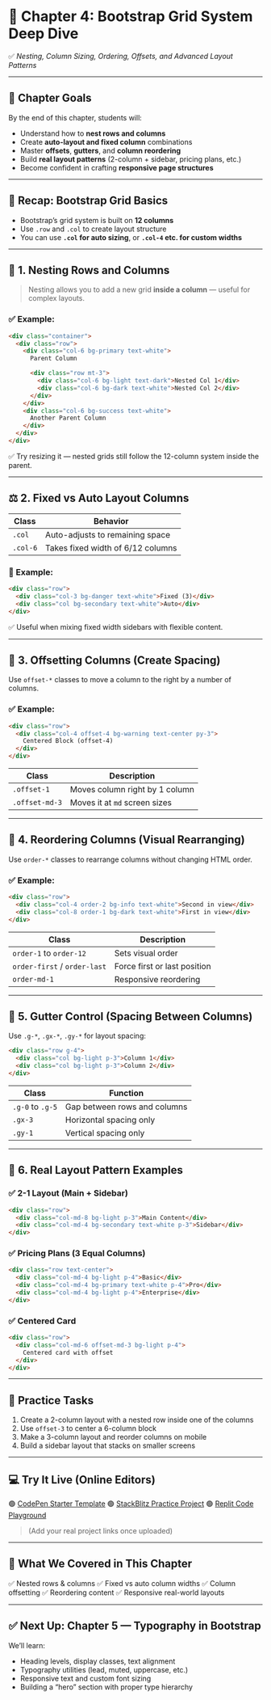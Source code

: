 

# 📘 **Chapter 4: Bootstrap Grid System Deep Dive**

✅ *Nesting, Column Sizing, Ordering, Offsets, and Advanced Layout Patterns*

---

## 🎯 **Chapter Goals**

By the end of this chapter, students will:

* Understand how to **nest rows and columns**
* Create **auto-layout and fixed column** combinations
* Master **offsets**, **gutters**, and **column reordering**
* Build **real layout patterns** (2-column + sidebar, pricing plans, etc.)
* Become confident in crafting **responsive page structures**

---

## 🧠 **Recap: Bootstrap Grid Basics**

* Bootstrap’s grid system is built on **12 columns**
* Use `.row` and `.col` to create layout structure
* You can use **`.col` for auto sizing**, or **`.col-4` etc. for custom widths**

---

## 🔄 **1. Nesting Rows and Columns**

> Nesting allows you to add a new grid **inside a column** — useful for complex layouts.

### ✅ Example:

```html
<div class="container">
  <div class="row">
    <div class="col-6 bg-primary text-white">
      Parent Column

      <div class="row mt-3">
        <div class="col-6 bg-light text-dark">Nested Col 1</div>
        <div class="col-6 bg-dark text-white">Nested Col 2</div>
      </div>
    </div>
    <div class="col-6 bg-success text-white">
      Another Parent Column
    </div>
  </div>
</div>
```

✅ Try resizing it — nested grids still follow the 12-column system inside the parent.

---

## ⚖️ **2. Fixed vs Auto Layout Columns**

| Class    | Behavior                          |
| -------- | --------------------------------- |
| `.col`   | Auto-adjusts to remaining space   |
| `.col-6` | Takes fixed width of 6/12 columns |

### 🔧 Example:

```html
<div class="row">
  <div class="col-3 bg-danger text-white">Fixed (3)</div>
  <div class="col bg-secondary text-white">Auto</div>
</div>
```

✅ Useful when mixing fixed width sidebars with flexible content.

---

## 🧭 **3. Offsetting Columns (Create Spacing)**

Use `offset-*` classes to move a column to the right by a number of columns.

### ✅ Example:

```html
<div class="row">
  <div class="col-4 offset-4 bg-warning text-center py-3">
    Centered Block (offset-4)
  </div>
</div>
```

| Class          | Description                    |
| -------------- | ------------------------------ |
| `.offset-1`    | Moves column right by 1 column |
| `.offset-md-3` | Moves it at `md` screen sizes  |

---

## 🔄 **4. Reordering Columns (Visual Rearranging)**

Use `order-*` classes to rearrange columns without changing HTML order.

### ✅ Example:

```html
<div class="row">
  <div class="col-4 order-2 bg-info text-white">Second in view</div>
  <div class="col-8 order-1 bg-dark text-white">First in view</div>
</div>
```

| Class                        | Description                  |
| ---------------------------- | ---------------------------- |
| `order-1` to `order-12`      | Sets visual order            |
| `order-first` / `order-last` | Force first or last position |
| `order-md-1`                 | Responsive reordering        |

---

## 🎨 **5. Gutter Control (Spacing Between Columns)**

Use `.g-*`, `.gx-*`, `.gy-*` for layout spacing:

```html
<div class="row g-4">
  <div class="col bg-light p-3">Column 1</div>
  <div class="col bg-light p-3">Column 2</div>
</div>
```

| Class            | Function                     |
| ---------------- | ---------------------------- |
| `.g-0` to `.g-5` | Gap between rows and columns |
| `.gx-3`          | Horizontal spacing only      |
| `.gy-1`          | Vertical spacing only        |

---

## 💼 **6. Real Layout Pattern Examples**

### ✅ 2-1 Layout (Main + Sidebar)

```html
<div class="row">
  <div class="col-md-8 bg-light p-3">Main Content</div>
  <div class="col-md-4 bg-secondary text-white p-3">Sidebar</div>
</div>
```

### ✅ Pricing Plans (3 Equal Columns)

```html
<div class="row text-center">
  <div class="col-md-4 bg-light p-4">Basic</div>
  <div class="col-md-4 bg-primary text-white p-4">Pro</div>
  <div class="col-md-4 bg-light p-4">Enterprise</div>
</div>
```

### ✅ Centered Card

```html
<div class="row">
  <div class="col-md-6 offset-md-3 bg-light p-4">
    Centered card with offset
  </div>
</div>
```

---

## 🧠 **Practice Tasks**

1. Create a 2-column layout with a nested row inside one of the columns
2. Use `offset-3` to center a 6-column block
3. Make a 3-column layout and reorder columns on mobile
4. Build a sidebar layout that stacks on smaller screens

---

## 💻 **Try It Live (Online Editors)**

🟢 [CodePen Starter Template](https://codepen.io/)
🟢 [StackBlitz Practice Project](https://stackblitz.com/)
🟢 [Replit Code Playground](https://replit.com/)

> (Add your real project links once uploaded)

---

## 🎥 **What We Covered in This Chapter**

✅ Nested rows & columns
✅ Fixed vs auto column widths
✅ Column offsetting
✅ Reordering content
✅ Responsive real-world layouts

---

## ✅ **Next Up: Chapter 5 — Typography in Bootstrap**

We’ll learn:

* Heading levels, display classes, text alignment
* Typography utilities (lead, muted, uppercase, etc.)
* Responsive text and custom font sizing
* Building a “hero” section with proper type hierarchy
